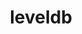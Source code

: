 ---
title: "leveldb"
layout: cache
category: package
meta: {"versions": ["1.22"], "compilers": ["gcc@8.3.1", "gcc@9.3.0", "gcc@8.1.0", "gcc@7.5.0", "gcc@7.3.0", "gcc@7.4.0"]}
spec_files: 
 - "leveldb@1.22%gcc@8.3.1+shared build_type=RelWithDebInfo arch=linux-centos8-ppc64le ^snappy@1.1.8%gcc@8.3.1+pic+shared build_type=RelWithDebInfo patches=c9cfecb arch=linux-centos8-ppc64le": spec-0.json
 - "leveldb@1.22%gcc@8.1.0+shared build_type=RelWithDebInfo arch=linux-centos7-x86_64 ^snappy@1.1.8%gcc@8.1.0+pic+shared build_type=RelWithDebInfo patches=c9cfecb arch=linux-centos7-x86_64": spec-1.json
 - "leveldb@1.22%gcc@7.5.0+shared build_type=RelWithDebInfo arch=linux-ubuntu18.04-ppc64le ^snappy@1.1.8%gcc@7.5.0+pic+shared build_type=RelWithDebInfo patches=c9cfecb arch=linux-ubuntu18.04-ppc64le": spec-2.json
 - "leveldb@1.22%gcc@7.3.0+shared build_type=RelWithDebInfo arch=linux-rhel7-ppc64le ^snappy@1.1.8%gcc@7.3.0+pic+shared build_type=RelWithDebInfo patches=c9cfecb arch=linux-rhel7-ppc64le": spec-3.json
 - "leveldb@1.22%gcc@8.3.1+shared build_type=RelWithDebInfo arch=linux-rhel8-x86_64 ^snappy@1.1.8%gcc@8.3.1+pic+shared build_type=RelWithDebInfo patches=c9cfecb arch=linux-rhel8-x86_64": spec-4.json
 - "leveldb@1.22%gcc@7.3.0+shared build_type=RelWithDebInfo arch=linux-ubuntu18.04-ppc64le ^snappy@1.1.7%gcc@7.3.0+pic+shared build_type=RelWithDebInfo patches=c9cfecb arch=linux-ubuntu18.04-ppc64le": spec-5.json
 - "leveldb@1.22%gcc@8.1.0+shared build_type=RelWithDebInfo arch=linux-centos7-ppc64le ^snappy@1.1.8%gcc@8.1.0+pic+shared build_type=RelWithDebInfo patches=c9cfecb arch=linux-centos7-ppc64le": spec-6.json
 - "leveldb@1.22%gcc@7.3.0+shared build_type=RelWithDebInfo arch=linux-rhel8-x86_64 ^snappy@1.1.7%gcc@7.3.0+pic+shared build_type=RelWithDebInfo patches=c9cfecb arch=linux-rhel8-x86_64": spec-7.json
 - "leveldb@1.22%gcc@7.5.0~ipo+shared build_type=RelWithDebInfo arch=linux-ubuntu18.04-x86_64 ^snappy@1.1.8%gcc@7.5.0~ipo+pic+shared build_type=RelWithDebInfo patches=c9cfecb arch=linux-ubuntu18.04-x86_64": spec-8.json
 - "leveldb@1.22%gcc@7.5.0+shared build_type=RelWithDebInfo arch=linux-ubuntu18.04-x86_64 ^snappy@1.1.8%gcc@7.5.0+pic+shared build_type=RelWithDebInfo patches=c9cfecb arch=linux-ubuntu18.04-x86_64": spec-9.json
 - "leveldb@1.22%gcc@7.3.0+shared build_type=RelWithDebInfo arch=linux-ubuntu18.04-x86_64 ^snappy@1.1.7%gcc@7.3.0+pic+shared build_type=RelWithDebInfo patches=c9cfecb arch=linux-ubuntu18.04-x86_64": spec-10.json
 - "leveldb@1.22%gcc@8.3.1~ipo+shared build_type=RelWithDebInfo arch=linux-rhel8-ppc64le ^snappy@1.1.8%gcc@8.3.1~ipo+pic+shared build_type=RelWithDebInfo patches=c9cfecb arch=linux-rhel8-ppc64le": spec-11.json
 - "leveldb@1.22%gcc@7.3.0+shared build_type=RelWithDebInfo arch=linux-rhel7-x86_64 ^snappy@1.1.8%gcc@7.3.0+pic+shared build_type=RelWithDebInfo patches=c9cfecb arch=linux-rhel7-x86_64": spec-12.json
 - "leveldb@1.22%gcc@7.3.0+shared build_type=RelWithDebInfo arch=linux-rhel7-ppc64le ^snappy@1.1.7%gcc@7.3.0+pic+shared build_type=RelWithDebInfo patches=c9cfecb arch=linux-rhel7-ppc64le": spec-13.json
 - "leveldb@1.22%gcc@7.3.0+shared build_type=RelWithDebInfo arch=linux-centos8-x86_64 ^snappy@1.1.7%gcc@7.3.0+pic+shared build_type=RelWithDebInfo patches=c9cfecb arch=linux-centos8-x86_64": spec-14.json
 - "leveldb@1.22%gcc@9.3.0+shared build_type=RelWithDebInfo arch=linux-ubuntu20.04-x86_64 ^snappy@1.1.7%gcc@9.3.0+pic+shared build_type=RelWithDebInfo patches=c9cfecb arch=linux-ubuntu20.04-x86_64": spec-15.json
 - "leveldb@1.22%gcc@7.3.0+shared build_type=RelWithDebInfo arch=linux-rhel8-x86_64 ^snappy@1.1.8%gcc@7.3.0+pic+shared build_type=RelWithDebInfo patches=c9cfecb arch=linux-rhel8-x86_64": spec-16.json
 - "leveldb@1.22%gcc@7.3.0+shared build_type=RelWithDebInfo arch=linux-centos8-x86_64 ^snappy@1.1.8%gcc@7.3.0+pic+shared build_type=RelWithDebInfo patches=c9cfecb arch=linux-centos8-x86_64": spec-17.json
 - "leveldb@1.22%gcc@9.3.0+shared build_type=RelWithDebInfo arch=linux-ubuntu20.04-ppc64le ^snappy@1.1.8%gcc@9.3.0+pic+shared build_type=RelWithDebInfo patches=c9cfecb arch=linux-ubuntu20.04-ppc64le": spec-18.json
 - "leveldb@1.22%gcc@7.3.0+shared build_type=RelWithDebInfo arch=linux-centos7-x86_64 ^snappy@1.1.7%gcc@7.3.0+pic+shared build_type=RelWithDebInfo patches=c9cfecb arch=linux-centos7-x86_64": spec-19.json
 - "leveldb@1.22%gcc@8.3.1+shared build_type=RelWithDebInfo arch=linux-rhel8-aarch64 ^snappy@1.1.8%gcc@8.3.1+pic+shared build_type=RelWithDebInfo patches=c9cfecb arch=linux-rhel8-aarch64": spec-20.json
 - "leveldb@1.22%gcc@7.3.0+shared build_type=RelWithDebInfo arch=linux-ubuntu18.04-ppc64le ^snappy@1.1.8%gcc@7.3.0+pic+shared build_type=RelWithDebInfo patches=c9cfecb arch=linux-ubuntu18.04-ppc64le": spec-21.json
 - "leveldb@1.22%gcc@7.3.0+shared build_type=RelWithDebInfo arch=linux-ubuntu18.04-x86_64 ^snappy@1.1.8%gcc@7.3.0+pic+shared build_type=RelWithDebInfo patches=c9cfecb arch=linux-ubuntu18.04-x86_64": spec-22.json
 - "leveldb@1.22%gcc@9.3.0+shared build_type=RelWithDebInfo arch=linux-ubuntu20.04-x86_64 ^snappy@1.1.8%gcc@9.3.0+pic+shared build_type=RelWithDebInfo patches=c9cfecb arch=linux-ubuntu20.04-x86_64": spec-23.json
 - "leveldb@1.22%gcc@9.3.0+shared build_type=RelWithDebInfo arch=linux-ubuntu20.04-ppc64le ^snappy@1.1.7%gcc@9.3.0+pic+shared build_type=RelWithDebInfo patches=c9cfecb arch=linux-ubuntu20.04-ppc64le": spec-24.json
 - "leveldb@1.22%gcc@8.1.0+shared build_type=RelWithDebInfo arch=linux-rhel7-ppc64le ^snappy@1.1.8%gcc@8.1.0+pic+shared build_type=RelWithDebInfo patches=c9cfecb arch=linux-rhel7-ppc64le": spec-25.json
 - "leveldb@1.22%gcc@8.3.1+shared build_type=RelWithDebInfo arch=linux-centos8-ppc64le ^snappy@1.1.7%gcc@8.3.1+pic+shared build_type=RelWithDebInfo patches=c9cfecb arch=linux-centos8-ppc64le": spec-26.json
 - "leveldb@1.22%gcc@8.1.0+shared build_type=RelWithDebInfo arch=linux-rhel7-ppc64le ^snappy@1.1.8%gcc@8.1.0+pic+shared build_type=RelWithDebInfo patches=c9cfecb arch=linux-rhel7-ppc64le": spec-27.json
 - "leveldb@1.22%gcc@8.3.1+shared build_type=RelWithDebInfo arch=linux-centos8-x86_64 ^snappy@1.1.8%gcc@8.3.1+pic+shared build_type=RelWithDebInfo patches=c9cfecb arch=linux-centos8-x86_64": spec-28.json
 - "leveldb@1.22%gcc@8.1.0~ipo+shared build_type=RelWithDebInfo arch=linux-rhel7-ppc64le ^snappy@1.1.8%gcc@8.1.0~ipo+pic+shared build_type=RelWithDebInfo patches=c9cfecb arch=linux-rhel7-ppc64le": spec-29.json
 - "leveldb@1.22%gcc@7.3.0+shared build_type=RelWithDebInfo arch=linux-rhel7-x86_64 ^snappy@1.1.7%gcc@7.3.0+pic+shared build_type=RelWithDebInfo patches=c9cfecb arch=linux-rhel7-x86_64": spec-30.json
 - "leveldb@1.22%gcc@8.1.0+shared build_type=RelWithDebInfo arch=linux-rhel7-x86_64 ^snappy@1.1.8%gcc@8.1.0+pic+shared build_type=RelWithDebInfo patches=c9cfecb arch=linux-rhel7-x86_64": spec-31.json
 - "leveldb@1.22%gcc@8.1.0~ipo+shared build_type=RelWithDebInfo arch=linux-rhel7-x86_64 ^snappy@1.1.8%gcc@8.1.0~ipo+pic+shared build_type=RelWithDebInfo patches=c9cfecb arch=linux-rhel7-x86_64": spec-32.json
 - "leveldb@1.22%gcc@9.3.0~ipo+shared build_type=RelWithDebInfo arch=linux-ubuntu20.04-ppc64le ^snappy@1.1.8%gcc@9.3.0~ipo+pic+shared build_type=RelWithDebInfo patches=c9cfecb arch=linux-ubuntu20.04-ppc64le": spec-33.json
 - "leveldb@1.22%gcc@7.3.0+shared build_type=RelWithDebInfo arch=linux-centos7-x86_64 ^snappy@1.1.8%gcc@7.3.0+pic+shared build_type=RelWithDebInfo patches=c9cfecb arch=linux-centos7-x86_64": spec-34.json
 - "leveldb@1.22%gcc@8.3.1+shared build_type=RelWithDebInfo arch=linux-rhel8-ppc64le ^snappy@1.1.8%gcc@8.3.1+pic+shared build_type=RelWithDebInfo patches=c9cfecb arch=linux-rhel8-ppc64le": spec-35.json
 - "leveldb@1.22%gcc@7.3.0+shared build_type=RelWithDebInfo arch=linux-centos7-ppc64le ^snappy@1.1.7%gcc@7.3.0+pic+shared build_type=RelWithDebInfo patches=c9cfecb arch=linux-centos7-ppc64le": spec-36.json
 - "leveldb@1.22%gcc@7.5.0+shared build_type=RelWithDebInfo arch=linux-ubuntu18.04-aarch64 ^snappy@1.1.8%gcc@7.5.0+pic+shared build_type=RelWithDebInfo patches=c9cfecb arch=linux-ubuntu18.04-aarch64": spec-37.json
 - "leveldb@1.22%gcc@7.5.0+shared build_type=RelWithDebInfo arch=linux-ubuntu18.04-x86_64 ^snappy@1.1.8%gcc@7.5.0+pic+shared build_type=RelWithDebInfo patches=c9cfecb arch=linux-ubuntu18.04-x86_64": spec-38.json
 - "leveldb@1.22%gcc@7.5.0+shared build_type=RelWithDebInfo arch=linux-ubuntu18.04-ppc64le ^snappy@1.1.8%gcc@7.5.0+pic+shared build_type=RelWithDebInfo patches=c9cfecb arch=linux-ubuntu18.04-ppc64le": spec-39.json
 - "leveldb@1.22%gcc@7.5.0~ipo+shared build_type=RelWithDebInfo arch=linux-ubuntu18.04-ppc64le ^snappy@1.1.8%gcc@7.5.0~ipo+pic+shared build_type=RelWithDebInfo patches=c9cfecb arch=linux-ubuntu18.04-ppc64le": spec-40.json
 - "leveldb@1.22%gcc@9.3.0~ipo+shared build_type=RelWithDebInfo arch=linux-ubuntu20.04-x86_64 ^snappy@1.1.8%gcc@9.3.0~ipo+pic+shared build_type=RelWithDebInfo patches=c9cfecb arch=linux-ubuntu20.04-x86_64": spec-41.json
 - "leveldb@1.22%gcc@8.3.1~ipo+shared build_type=RelWithDebInfo arch=linux-rhel8-x86_64 ^snappy@1.1.8%gcc@8.3.1~ipo+pic+shared build_type=RelWithDebInfo patches=c9cfecb arch=linux-rhel8-x86_64": spec-42.json
 - "leveldb@1.22%gcc@7.4.0+shared build_type=RelWithDebInfo arch=linux-ubuntu18.04-x86_64 ^snappy@1.1.7%gcc@7.4.0+pic+shared build_type=RelWithDebInfo patches=c9cfecb arch=linux-ubuntu18.04-x86_64": spec-43.json
 - "leveldb@1.22%gcc@8.1.0+shared build_type=RelWithDebInfo arch=linux-rhel7-x86_64 ^snappy@1.1.8%gcc@8.1.0+pic+shared build_type=RelWithDebInfo patches=c9cfecb arch=linux-rhel7-x86_64": spec-44.json
 - "leveldb@1.22%gcc@8.3.1+shared build_type=RelWithDebInfo arch=linux-rhel8-ppc64le ^snappy@1.1.7%gcc@8.3.1+pic+shared build_type=RelWithDebInfo patches=c9cfecb arch=linux-rhel8-ppc64le": spec-45.json

---